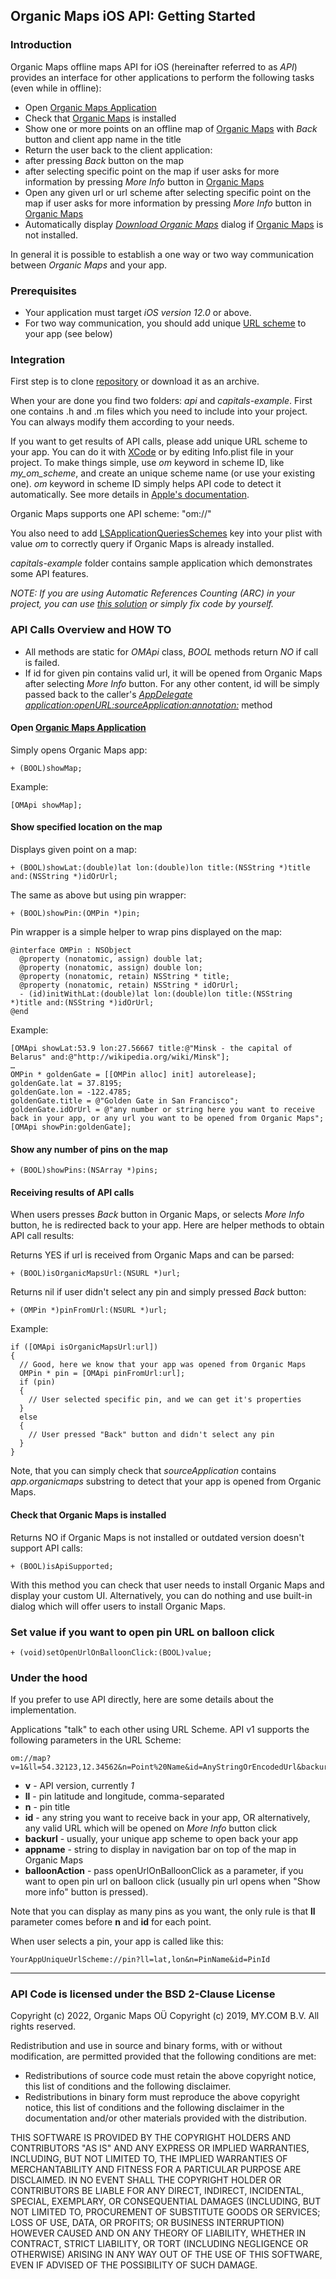 ## Organic Maps iOS API: Getting Started

### Introduction

Organic Maps offline maps API for iOS (hereinafter referred to as *API*) provides an interface for other applications to perform the following tasks (even while in offline):

* Open [Organic Maps Application][linkOm]
* Check that [Organic Maps][linkOm] is installed
* Show one or more points on an offline map of [Organic Maps][linkOm] with *Back* button and client app name in the title
* Return the user back to the client application:
 * after pressing *Back* button on the map
 * after selecting specific point on the map if user asks for more information by pressing *More Info* button in [Organic Maps][linkOm]
* Open any given url or url scheme after selecting specific point on the map if user asks for more information by pressing *More Info* button in [Organic Maps][linkOm]
* Automatically display [*Download Organic Maps*][linkDownloadOMDialog] dialog if [Organic Maps][linkOm] is not installed.

In general it is possible to establish a one way or two way communication between *Organic Maps* and your app.

### Prerequisites

* Your application must target *iOS version 12.0* or above.
* For two way communication, you should add unique [URL scheme][linkAppleCustomUrlSchemes] to your app (see below)

### Integration

First step is to clone [repository][linkRepo] or download it as an archive.

When your are done you find two folders: *api* and *capitals-example*.
First one contains .h and .m files which you need to include into your project. You can always modify them according to your needs.

If you want to get results of API calls, please add unique URL scheme to your app. You can do it with [XCode][linkAddUrlScheme] or by editing Info.plist file in your project. To make things simple, use *om* keyword in scheme ID, like *my_om_scheme*, and create an unique scheme name (or use your existing one).
*om* keyword in scheme ID simply helps API code to detect it automatically. See more details in [Apple's documentation][linkAppleCustomUrlSchemes].

Organic Maps supports one API scheme: "om://"

You also need to add [LSApplicationQueriesSchemes][linkAppleLSApplicationQueriesSchemes] key into your plist with value *om* to correctly query if Organic Maps is already installed.

*capitals-example* folder contains sample application which demonstrates some API features.

*NOTE: If you are using Automatic References Counting (ARC) in your project, you can use [this solution][linkFixARC] or simply fix code by yourself.*

### API Calls Overview and HOW TO

* All methods are static for *OMApi* class, *BOOL* methods return *NO* if call is failed.
* If id for given pin contains valid url, it will be opened from Organic Maps after selecting *More Info* button.
  For any other content, id will be simply passed back to the caller's [*AppDelegate application:openURL:sourceApplication:annotation:*][linkAppleDelegate] method

#### Open [Organic Maps Application][linkOm]

Simply opens Organic Maps app:

    + (BOOL)showMap;

Example:

    [OMApi showMap];

#### Show specified location on the map

Displays given point on a map:

    + (BOOL)showLat:(double)lat lon:(double)lon title:(NSString *)title and:(NSString *)idOrUrl;

The same as above but using pin wrapper:

    + (BOOL)showPin:(OMPin *)pin;

Pin wrapper is a simple helper to wrap pins displayed on the map:

    @interface OMPin : NSObject
      @property (nonatomic, assign) double lat;
      @property (nonatomic, assign) double lon;
      @property (nonatomic, retain) NSString * title;
      @property (nonatomic, retain) NSString * idOrUrl;
      - (id)initWithLat:(double)lat lon:(double)lon title:(NSString *)title and:(NSString *)idOrUrl;
    @end

Example:

    [OMApi showLat:53.9 lon:27.56667 title:@"Minsk - the capital of Belarus" and:@"http://wikipedia.org/wiki/Minsk"];
    …
    OMPin * goldenGate = [[OMPin alloc] init] autorelease];
    goldenGate.lat = 37.8195;
    goldenGate.lon = -122.4785;
    goldenGate.title = @"Golden Gate in San Francisco";
    goldenGate.idOrUrl = @"any number or string here you want to receive back in your app, or any url you want to be opened from Organic Maps";
    [OMApi showPin:goldenGate];

#### Show any number of pins on the map

    + (BOOL)showPins:(NSArray *)pins;

#### Receiving results of API calls

When users presses *Back* button in Organic Maps, or selects *More Info* button, he is redirected back to your app.
Here are helper methods to obtain API call results:

Returns YES if url is received from Organic Maps and can be parsed:

    + (BOOL)isOrganicMapsUrl:(NSURL *)url;

Returns nil if user didn't select any pin and simply pressed *Back* button:

    + (OMPin *)pinFromUrl:(NSURL *)url;

Example:

    if ([OMApi isOrganicMapsUrl:url])
    {
      // Good, here we know that your app was opened from Organic Maps
      OMPin * pin = [OMApi pinFromUrl:url];
      if (pin)
      {
        // User selected specific pin, and we can get it's properties
      }
      else
      {
        // User pressed "Back" button and didn't select any pin
      }
    }

Note, that you can simply check that *sourceApplication* contains *app.organicmaps* substring to detect that your app is opened from Organic Maps.

#### Check that Organic Maps is installed

Returns NO if Organic Maps is not installed or outdated version doesn't support API calls:

    + (BOOL)isApiSupported;

With this method you can check that user needs to install Organic Maps and display your custom UI.
Alternatively, you can do nothing and use built-in dialog which will offer users to install Organic Maps.

### Set value if you want to open pin URL on balloon click

    + (void)setOpenUrlOnBalloonClick:(BOOL)value;

### Under the hood

If you prefer to use API directly, here are some details about the implementation.

Applications "talk" to each other using URL Scheme. API v1 supports the following parameters in the URL Scheme:

    om://map?v=1&ll=54.32123,12.34562&n=Point%20Name&id=AnyStringOrEncodedUrl&backurl=UrlToCallOnBackButton&appname=TitleToDisplayInNavBar

* **v** - API version, currently *1*
* **ll** - pin latitude and longitude, comma-separated
* **n** - pin title
* **id** - any string you want to receive back in your app, OR alternatively, any valid URL which will be opened on *More Info* button click
* **backurl** - usually, your unique app scheme to open back your app
* **appname** - string to display in navigation bar on top of the map in Organic Maps
* **balloonAction** - pass openUrlOnBalloonClick as a parameter, if you want to open pin url on balloon click (usually pin url opens when "Show more info" button is pressed).

Note that you can display as many pins as you want, the only rule is that **ll** parameter comes before **n** and **id** for each point.

When user selects a pin, your app is called like this:

    YourAppUniqueUrlScheme://pin?ll=lat,lon&n=PinName&id=PinId

------------------------------------------------------------------------------------------
### API Code is licensed under the BSD 2-Clause License

Copyright (c) 2022, Organic Maps OÜ
Copyright (c) 2019, MY.COM B.V.
All rights reserved.

Redistribution and use in source and binary forms, with or without modification, are permitted provided that the following conditions are met:

* Redistributions of source code must retain the above copyright notice, this list of conditions and the following disclaimer.
* Redistributions in binary form must reproduce the above copyright notice, this list of conditions and the following disclaimer in the documentation and/or other materials provided with the distribution.

THIS SOFTWARE IS PROVIDED BY THE COPYRIGHT HOLDERS AND CONTRIBUTORS "AS IS" AND ANY EXPRESS OR IMPLIED WARRANTIES, INCLUDING, BUT NOT LIMITED TO, THE IMPLIED WARRANTIES OF MERCHANTABILITY AND FITNESS FOR A PARTICULAR PURPOSE ARE DISCLAIMED. IN NO EVENT SHALL THE COPYRIGHT HOLDER OR CONTRIBUTORS BE LIABLE FOR ANY DIRECT, INDIRECT, INCIDENTAL, SPECIAL, EXEMPLARY, OR CONSEQUENTIAL DAMAGES (INCLUDING, BUT NOT LIMITED TO, PROCUREMENT OF SUBSTITUTE GOODS OR SERVICES; LOSS OF USE, DATA, OR PROFITS; OR BUSINESS INTERRUPTION) HOWEVER CAUSED AND ON ANY THEORY OF LIABILITY, WHETHER IN CONTRACT, STRICT LIABILITY, OR TORT (INCLUDING NEGLIGENCE OR OTHERWISE) ARISING IN ANY WAY OUT OF THE USE OF THIS SOFTWARE, EVEN IF ADVISED OF THE POSSIBILITY OF SUCH DAMAGE.

[linkOm]: https://organicmaps.app/ "Organic Maps: free, privacy-focused, fast and detailed offline maps app"
[linkRepo]: https://github.com/organicmaps/api-ios "GitHub Repository"
[linkAddUrlScheme]: https://raw.github.com/organicmaps/api-ios/site-resources/add_custom_url_scheme.png "How to add url scheme in XCode"
[linkDownloadOMDialog]: https://raw.github.com/organicmaps/api-ios/site-resources/download_om_dialog.png "Donwload Organic Maps Dialog"
[linkIssues]: https://github.com/organicmaps/api-ios/issues "Post a bug or feature request"
[linkAppleCustomUrlSchemes]: https://developer.apple.com/library/ios/#DOCUMENTATION/iPhone/Conceptual/iPhoneOSProgrammingGuide/AdvancedAppTricks/AdvancedAppTricks.html#//apple_ref/doc/uid/TP40007072-CH7-SW50 "Custom URL Scheme Apple documentation"
[linkAppleDelegate]: https://developer.apple.com/library/ios/documentation/uikit/reference/UIApplicationDelegate_Protocol/Reference/Reference.html#//apple_ref/occ/intfm/UIApplicationDelegate/application:openURL:sourceApplication:annotation: "AppDelegate Handle custom URL Schemes"
[linkFixARC]: http://stackoverflow.com/a/6658549/1209392 "How to compile non-ARC code in ARC projects"
[linkAppleLSApplicationQueriesSchemes]: https://developer.apple.com/library/archive/documentation/General/Reference/InfoPlistKeyReference/Articles/LaunchServicesKeys.html#//apple_ref/doc/uid/TP40009250-SW14 "LSApplicationQueriesSchemes"
